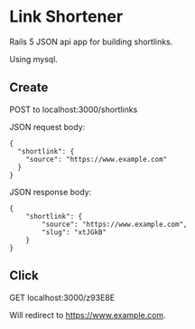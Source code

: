# Link Shortener

Rails 5 JSON api app for building shortlinks.

Using mysql.

## Create ##

POST to localhost:3000/shortlinks

JSON request body:

    {
      "shortlink": {
        "source": "https://www.example.com"
      }
    }

JSON response body:

    {
        "shortlink": {
            "source": "https://www.example.com",
            "slug": "xtJGkB"
        }
    }


## Click ##

GET localhost:3000/z93E8E

Will redirect to https://www.example.com.

